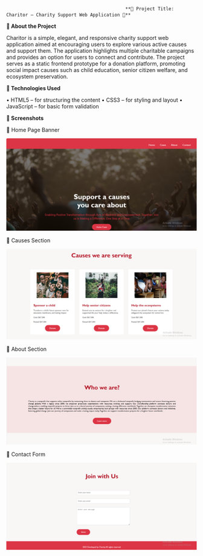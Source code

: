                                                 **🌟 Project Title: Charitor – Charity Support Web Application 🌟**

**📖 About the Project**

Charitor is a simple, elegant, and responsive charity support web application aimed at encouraging users to explore various active causes and support them. The application highlights multiple charitable campaigns and provides an option for users to connect and contribute.
The project serves as a static frontend prototype for a donation platform, promoting social impact causes such as child education, senior citizen welfare, and ecosystem preservation.

**🔧 Technologies Used**

• HTML5 – for structuring the content
• CSS3 – for styling and layout
• JavaScript – for basic form validation

**📸 Screenshots**

🔹 Home Page Banner

![Banner](screenshots/banner.png)

🔹 Causes Section

![Causes](screenshots/causes.png)

🔹 About Section

![About](screenshots/about.png)

🔹 Contact Form

![Contact](screenshots/contact.png)

